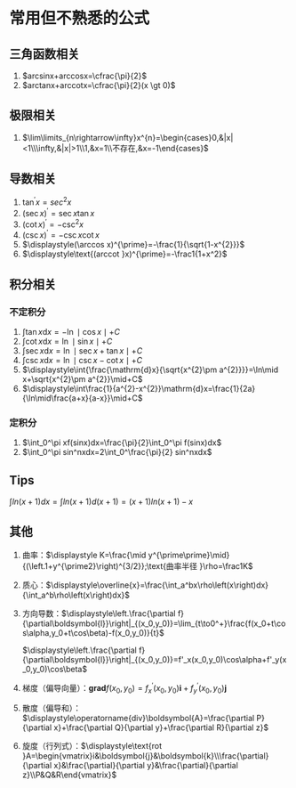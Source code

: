 # 常用但不熟悉的公式

## 三角函数相关

1. $arcsinx+arccosx=\cfrac{\pi}{2}$
2. $arctanx+arccotx=\cfrac{\pi}{2}(x \gt 0)$

## 极限相关

1. $\lim\limits_{n\rightarrow\infty}x^{n}=\begin{cases}0,&|x|<1\\\infty,&|x|>1\\1,&x=1\\不存在,&x=-1\end{cases}$

## 导数相关

1. $\tan^{\prime}x=sec^{2}x$
1. $(\sec x)^{\prime}=\sec x\tan x$
1. $\left(\cot x\right)^{\prime}=-\csc^{2}x$
1. $\left(\csc x\right)^{\prime}=-\csc x\cot x$
1. $\displaystyle(\arccos x)^{\prime}=-\frac{1}{\sqrt{1-x^{2}}}$
1. $\displaystyle\text{(arccot }x)^{\prime}=-\frac1{1+x^2}$

## 积分相关

### 不定积分

1. $\int\tan x\mathrm{d}x=-\ln\mid\cos x\mid+C$
1. $\int\cot x\mathrm{d}x=\ln\mid\sin x\mid+C$
1. $\int\sec x\mathrm{d}x=\ln\mid\sec x+\tan x\mid+C$
1. $\int\csc x\mathrm{d}x=\ln\mid\csc x-\cot x\mid+C$
1. $\displaystyle\int{\frac{\mathrm{d}x}{\sqrt{x^{2}\pm a^{2}}}}=\ln\mid x+\sqrt{x^{2}\pm a^{2}}\mid+C$
1. $\displaystyle\int\frac{1}{a^{2}-x^{2}}\mathrm{d}x=\frac{1}{2a}{\ln\mid\frac{a+x}{a-x}}\mid+C$

### 定积分

1. $\int_0^\pi xf(sinx)dx=\frac{\pi}{2}\int_0^\pi f(sinx)dx$
2. $\int_0^\pi sin^nxdx=2\int_0^\frac{\pi}{2} sin^nxdx$

## Tips

$\int ln(x+1) dx = \int ln(x+1) d (x+1) = (x+1)ln(x+1) - x$

## 其他

1. 曲率：$\displaystyle K=\frac{\mid y^{\prime\prime}\mid}{(\left.1+y^{\prime2}\right)^{3/2}};\text{曲率半径 }\rho=\frac1K$

2. 质心：$\displaystyle\overline{x}=\frac{\int_a^bx\rho\left(x\right)dx}{\int_a^b\rho\left(x\right)dx}$

3. 方向导数：$\displaystyle\left.\frac{\partial f}{\partial\boldsymbol{l}}\right|_{(x_0,y_0)}=\lim_{t\to0^+}\frac{f(x_0+t\cos\alpha,y_0+t\cos\beta)-f(x_0,y_0)}{t}$

   $\displaystyle\left.\frac{\partial f}{\partial\boldsymbol{l}}\right|_{(x_0,y_0)}=f'_x(x_0,y_0)\cos\alpha+f'_y(x_0,y_0)\cos\beta$

4. 梯度（偏导向量）：$\mathbf{grad}f(x_0,y_0)=f_x^{\prime}(x_0,y_0)\boldsymbol{i}+f_y^{\prime}(x_0,y_0)\boldsymbol{j}$

5. 散度（偏导和）：$\displaystyle\operatorname{div}\boldsymbol{A}=\frac{\partial P}{\partial x}+\frac{\partial Q}{\partial y}+\frac{\partial R}{\partial z}$

6. 旋度（行列式）：$\displaystyle\text{rot }A=\begin{vmatrix}i&\boldsymbol{j}&\boldsymbol{k}\\\frac{\partial}{\partial x}&\frac{\partial}{\partial y}&\frac{\partial}{\partial z}\\P&Q&R\end{vmatrix}$
